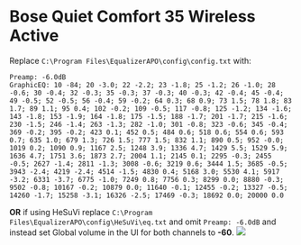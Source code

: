 # Bose Quiet Comfort 35 Wireless Active
Replace `C:\Program Files\EqualizerAPO\config\config.txt` with:
```
Preamp: -6.0dB
GraphicEQ: 10 -84; 20 -3.0; 22 -2.2; 23 -1.8; 25 -1.2; 26 -1.0; 28 -0.6; 30 -0.4; 32 -0.3; 35 -0.3; 37 -0.3; 40 -0.3; 42 -0.4; 45 -0.4; 49 -0.5; 52 -0.5; 56 -0.4; 59 -0.2; 64 0.3; 68 0.9; 73 1.5; 78 1.8; 83 1.7; 89 1.1; 95 0.4; 102 -0.2; 109 -0.5; 117 -0.8; 125 -1.2; 134 -1.6; 143 -1.8; 153 -1.9; 164 -1.8; 175 -1.5; 188 -1.7; 201 -1.7; 215 -1.6; 230 -1.5; 246 -1.4; 263 -1.3; 282 -1.0; 301 -0.8; 323 -0.6; 345 -0.4; 369 -0.2; 395 -0.2; 423 0.1; 452 0.5; 484 0.6; 518 0.6; 554 0.6; 593 0.7; 635 1.0; 679 1.3; 726 1.5; 777 1.5; 832 1.1; 890 0.5; 952 -0.0; 1019 0.2; 1090 0.9; 1167 2.5; 1248 3.9; 1336 4.7; 1429 5.5; 1529 5.9; 1636 4.7; 1751 3.6; 1873 2.7; 2004 1.1; 2145 0.1; 2295 -0.3; 2455 -0.5; 2627 -1.4; 2811 -1.3; 3008 -0.6; 3219 0.6; 3444 1.5; 3685 -0.5; 3943 -2.4; 4219 -2.4; 4514 -1.5; 4830 0.4; 5168 3.0; 5530 4.1; 5917 -3.2; 6331 -3.7; 6775 -1.0; 7249 0.8; 7756 0.3; 8299 0.0; 8880 -0.3; 9502 -0.8; 10167 -0.2; 10879 0.0; 11640 -0.1; 12455 -0.2; 13327 -0.5; 14260 -1.7; 15258 -3.1; 16326 -2.5; 17469 -0.3; 18692 0.0; 20000 0.0
```
**OR** if using HeSuVi replace `C:\Program Files\EqualizerAPO\config\HeSuVi\eq.txt` and omit `Preamp: -6.0dB` and instead set Global volume in the UI for both channels to **-60**.
![](https://raw.githubusercontent.com/jaakkopasanen/AutoEq/master/results/Sonoma%20Model%20One/innerfidelity/onear/Bose%20Quiet%20Comfort%2035%20Wireless%20Active/Bose%20Quiet%20Comfort%2035%20Wireless%20Active.png)